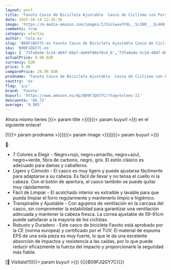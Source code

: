 ```yaml
---
layout: post
title: 'Favoto Casco de Bicicleta Ajustable  Casco de Ciclismo con Forro para Hombre Mujer Adultos  Casco de MTB Carretera Montaña Certificado CE TUV L  59-61cm '
date: 2025-10-14 12:26:36
image: 'https://m.media-amazon.com/images/I/51nlwavhY9L._SL500_._SL400_.jpg'
comments: true
category: ofertas
author: 'tole.es'
slug: 'B09FJQGY7C-es Favoto Casco de Bicicleta Ajustable Casco de Ciclismo con...'
sku: 'B09FJQGY7C-es'
tags: [ '73fa0a9e-5c24-404f-89a7-de09f90ef8c4_0','73fa0a9e-5c24-404f-89a7-de09f90ef8c4_8901','Arborist Merchandising Root','Cascos de ciclismo multiuso','Cascos y accesorios de ciclismo','Ciclismo','Deportes y aire libre','Los favoritos de nuestros clientes: Deportes y aire libre','Ropa y equipo para deportes','Self Service','Special Features Stores','bicicleta','favoto','🇪🇸', ]
actualPrice: 9.98 EUR
currency: EUR
price: 9.98
comparePrice: 29.99 EUR
prodname: 'Favoto Casco de Bicicleta Ajustable  Casco de Ciclismo con Forro para Hombre Mujer Adultos  Casco de MTB Carretera Montaña Certificado CE TUV L  59-61cm '
country: 'es'
flag: '🇪🇸'
brand: 'Favoto'
buyurl: 'https://www.amazon.es/dp/B09FJQGY7C/?tag=tolees-21'
descuento: '66.72'
average: '9.985'
---
```


Ahora mismo tienes [{{< param title >}}]({{< param buyurl >}}) en el siguiente enlace!

[![{{< param prodname >}}]({{< param image >}})]({{< param buyurl >}})

🔎:

- 7 Colores a Elegir - Negro+rojo, negro+amarillo, negro+azul, negro+verde, fibra de carbono, negro, gris. El estilo clásico es adecuado para damas y caballeros.
- Ligero y Cómodo - El casco es muy ligero y puede ajustarse fácilmente para adaptarse a su cabeza. Es fácil de llevar y no tensa el cuello ni la cabeza. Con el botón de apertura, el casco también se puede quitar muy rápidamente.
- Fácil de Limpiar - El acolchado interior es extraíble y lavable para que pueda limpiar el forro regularmente y mantenerlo limpio e higiénico.
- Transpirable y Ajustable - Con agujeros de ventilación en la carcasa del casco, sin comprometer la estabilidad para garantizar una ventilación adecuada y mantener la cabeza fresca. La correa ajustable de 59-61cm puede satisfacer a la mayoría de los ciclistas.
- Robusto y Duradero - Este casco de bicicleta Favoto está aprobado por la CE (norma europea) y certificado por el TUV. El material de espuma EPS de una sola pieza es muy fuerte, lo que le da una excelente absorción de impactos y resistencia a las caídas, por lo que puede reducir eficazmente la fuerza del impacto y proporcionarle la seguridad más fiable.

[🛒 Visítala!!!]({{< param buyurl >}})
{{<world>}}B09FJQGY7C{{</world>}}
